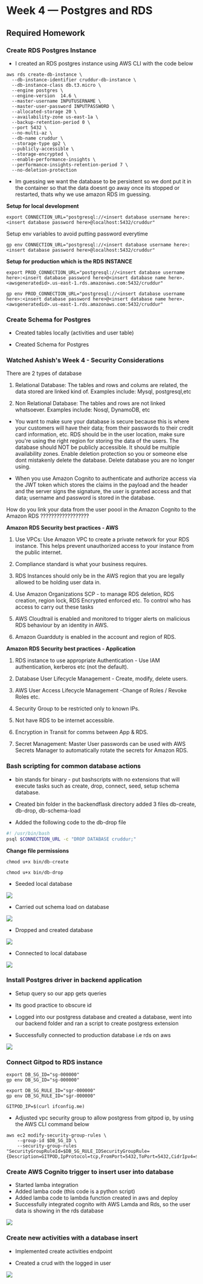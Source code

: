 # Week 4 — Postgres and RDS

## Required Homework

### Create RDS Postgres Instance

- I created an RDS postgres instance using AWS CLI with the code below

```properties
aws rds create-db-instance \
  --db-instance-identifier cruddur-db-instance \
  --db-instance-class db.t3.micro \
  --engine postgres \
  --engine-version  14.6 \
  --master-username INPUTUSERNAME \
  --master-user-password INPUTPASSWORD \
  --allocated-storage 20 \
  --availability-zone us-east-1a \
  --backup-retention-period 0 \
  --port 5432 \
  --no-multi-az \
  --db-name cruddur \
  --storage-type gp2 \
  --publicly-accessible \
  --storage-encrypted \
  --enable-performance-insights \
  --performance-insights-retention-period 7 \
  --no-deletion-protection
```

- Im guessing we want the database to be persistent so we dont put it in the container so that the data doesnt go away once its stopped or restarted, thats why we use amazon RDS im guessing.

<b>Setup for local development</b>

```properties
export CONNECTION_URL="postgresql://<insert database username here>:<insert database password here>@localhost:5432/cruddur"
```

Setup env variables to avoid putting password everytime

```properties
gp env CONNECTION_URL="postgresql://<insert database username here>:<insert database password here>@localhost:5432/cruddur"
```

<b>Setup for production which is the RDS INSTANCE</b> 

```properties
export PROD_CONNECTION_URL="postgresql://<insert database username here>:<insert database password here>@<insert database name here>.<awsgeneratedid>.us-east-1.rds.amazonaws.com:5432/cruddur"
```

```properties
gp env PROD_CONNECTION_URL="postgresql://<insert database username here>:<insert database password here>@<insert database name here>.<awsgeneratedid>.us-east-1.rds.amazonaws.com:5432/cruddur"
```

### Create Schema for Postgres

- Created tables locally (activities and user table)

- Created Schema for Postgres

### Watched Ashish's Week 4 - Security Considerations	

There are 2 types of database
1. Relational Database: The tables and rows and colums are related, the data stored are linked kind of. Examples include: Mysql, postgresql,etc

2. Non Relational Database: The tables and rows are not linked whatsoever. Examples include: Nosql, DynamoDB, etc

- You want to make sure your database is secure because this is where your customers will have their data; from their passwords to their credit card information, etc. RDS should be in the user location, make sure you're using the right region for storing the data of the users. The database should NOT be publicly accessible. It should be multiple availability zones. Enable deletion protection so you or someone else dont mistakenly delete the database. Delete database you are no longer using.

- When you use Amazon Cognito to authenticate and authorize access via the JWT token which stores the claims in the payload and the header and the server signs the signature, the user is granted access and that data; username and password is stored in the database.

How do you link your data from the user poool in the Amazon Cognito to the Amazon RDS ??????????????????

<b>Amazon RDS Security best practices - AWS</b>

1. Use VPCs: Use Amazon VPC to create a private network for your RDS instance. This helps prevent unauthorized access to your instance from the public internet.

2. Compliance standard is what your business requires.

3. RDS Instances should only be in the AWS region that you are legally allowed to be holding user data in.

4. Use Amazon Organizations SCP - to manage RDS deletion, RDS creation, region lock, RDS Encrypted enforced etc. To control who has access to carry out these tasks

5. AWS Cloudtrail is enabled and monitored to trigger alerts on malicious RDS behaviour by an identity in AWS.

6. Amazon Guardduty is enabled in the account and region of RDS.

<b>Amazon RDS Security best practices - Application</b>

1. RDS instance to use appropriate Authentication - Use IAM authentication, kerberos etc (not the default).

2. Database User Lifecycle Management  - Create, modify, delete users.

3. AWS User Access Lifecycle Management -Change of Roles / Revoke Roles etc.

4. Security Group to be restricted only to known IPs.

5. Not have RDS to be internet accessible.

6. Encryption in Transit for comms between App & RDS.

7. Secret Management: Master User passwords can be used with AWS Secrets Manager to automatically rotate the secrets for Amazon RDS.

### Bash scripting for common database actions	

- bin stands for binary - put bashscripts with no extensions that will execute tasks such as create, drop, connect, seed, setup schema database.

- Created bin folder in the backendflask directory
added 3 files db-create, db-drop, db-schema-load

- Added the following code to the db-drop file
```bash
#! /usr/bin/bash
psql $CONNECTION_URL -c "DROP DATABASE cruddur;"
```

<b>Change file permissions</b>
```properties
chmod u+x bin/db-create
```
```properties
chmod u+x bin/db-drop
```

- Seeded local database

![](./assets/week-4/week-4-db-seed.png)

- Carried out schema load on database

![](./assets/week-4/week-4-db-schema-load.png)

- Dropped and created database

![](./assets/week-4/week-4-create-drop-db.png)

- Connected to local database 

![](./assets/week-4/week-4-db-connect.png)


### Install Postgres driver in backend application	

- Setup query so our app gets queries

- Its good practice to obscure id

- Logged into our postgress database and created a database, went into our backend folder and ran a script to create postgress extension

- Successfully connected to production database i.e rds on aws

![](./assets/week-4/week-4-seed-data.png)

### Connect Gitpod to RDS instance	

```properties
export DB_SG_ID="sg-000000"
gp env DB_SG_ID="sg-000000"
```

```properties
export DB_SG_RULE_ID="sgr-000000"
gp env DB_SG_RULE_ID="sgr-000000"
```

```properties
GITPOD_IP=$(curl ifconfig.me)
```
- Adjusted vpc security group to allow postgress from gitpod ip, by using the AWS CLI command below

```shell
aws ec2 modify-security-group-rules \
    --group-id $DB_SG_ID \
    --security-group-rules "SecurityGroupRuleId=$DB_SG_RULE_IDSecurityGroupRule={Description=GITPOD,IpProtocol=tcp,FromPort=5432,ToPort=5432,CidrIpv4=$GITPOD_IP/32}"
```
### Create AWS Cognito trigger to insert user into database	
- Started lamba integration 
- Added lamba code (this code is a python script)
- Added lamba code to lambda function created in aws and deploy
- Successfully integrated cognito with AWS Lamda and Rds, so the user data is showing in the rds database

![](./assets/week-4/week-4-user-data.png)

### Create new activities with a database insert

- Implemented create activities endpoint

- Created a crud with the logged in user

![](./assets/week-4/week-4-create-crud.png)